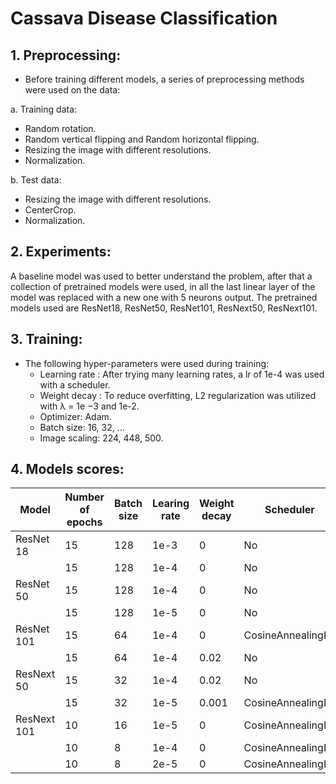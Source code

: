 # Cassava Disease Classification
## 1. Preprocessing:
- Before training different models, a series of preprocessing methods were used on the data:

a. Training data:
   - Random rotation.
   - Random vertical flipping and Random horizontal flipping.
   - Resizing the image with different resolutions.
   - Normalization.

b. Test data:
   - Resizing the image with different resolutions.
   - CenterCrop.
   - Normalization.

## 2. Experiments:
A baseline model was used to better understand the problem, after that a collection of pretrained models were used, in all the last linear layer of the model was replaced with a new one with 5 neurons output. The pretrained models used are ResNet18, ResNet50, ResNet101, ResNext50, ResNext101.

## 3. Training:
- The following hyper-parameters were used during training:
  - Learning rate : After trying many  learning rates, a lr of 1e-4 was used with a scheduler.
  - Weight decay : To reduce overfitting, L2 regularization was utilized with λ = 1e −3 and 1e-2.
  - Optimizer: Adam.
  - Batch size: 16, 32, ...
  - Image scaling: 224, 448, 500.

## 4. Models scores:




|    Model      | Number of epochs | Batch size  |Learing rate   | Weight decay | Scheduler    |Best Train Accuracy  |Best val Accuracy  |At eopch      |
| ------------- | -------------    |------------- |------------- |------------- |------------- |-------------------- |-----------------  |------------- |
| ResNet 18     |       15         |     128      |   1e-3       |     0        |    No        |       85%           |     83.37%        |    14        |
|               |       15         |     128      |   1e-4       |     0        |    No        |       87%           |     85.7%         |    5         |
| ResNet 50     |       15         |     128      |   1e-4       |     0        |    No        |       88%           |     87.09%        |    10        |
|               |       15         |     128      |   1e-5       |     0        |    No        |       87%           |     85%           |    14        |
| ResNet 101    |       15         |      64      |   1e-4       |     0        |CosineAnnealingLR |       91%       |     87.7%         |    10        |
|               |       15         |      64      |   1e-4       |     0.02     |    No            |       88%       |     86.38%        |    10        |
| ResNext 50    |       15         |      32      |   1e-4       |     0.02     |    No            |       87%       |     87.18%        |    5         |
|               |       15         |      32      |   1e-5       |     0.001    |CosineAnnealingLR |       90.20%    |     90.19%        |    7         |
| ResNext 101   |       10         |      16      |   1e-5       |     0        |CosineAnnealingLR |       92%       |     88.20%        |    10        |
|               |       10         |       8      |   1e-4       |     0        |CosineAnnealingLR |       90%       |     88.68%        |    9         |
|               |       10         |       8      |   2e-5       |     0        |CosineAnnealingLR |       91.50%    |     91.30%        |    5         |
